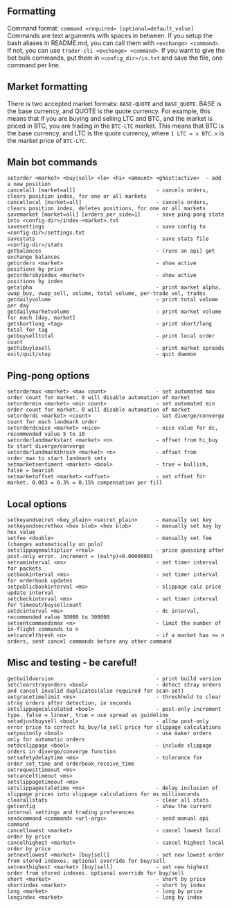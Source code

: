 Formatting
----------
Command format: `command <required> [optional=default_value]`\
Commands are text arguments with spaces in between. If you setup the bash aliases in README.md, you can call them with `<exchange> <command>`. If not, you can use `trader-cli <exchange> <command>`. If you want to give the bot bulk commands, put them in `<config_dir>/in.txt` and save the file, one command per line.

Market formatting
--------------------
There is two accepted market formats: `BASE-QUOTE` and `BASE_QUOTE`. BASE is the base currency, and QUOTE is the quote currency. For example, this means that if you are buying and selling LTC and BTC, and the market is priced in BTC, you are trading in the `BTC-LTC` market. This means that BTC is the base currency, and LTC is the quote currency, where `1 LTC = x BTC`. `x` is the market price of `BTC-LTC`.

Main bot commands
-----------------
```
setorder <market> <buy|sell> <lo> <hi> <amount> <ghost|active>  - add a new position
cancelall [market=all]                          - cancels orders, clears position index, for one or all markets
cancellocal [market=all]                        - cancels orders, clears position index, deletes positions, for one or all markets
savemarket [market=all] [orders_per_side=1]     - save ping-pong state into <config-dir>/index-<market>.txt
savesettings                                    - save config to <config-dir>/settings.txt
savestats                                       - save stats file <config-dir>/stats
getbalances                                     - (runs an api) get exchange balances
getorders <market>                              - show active positions by price
getordersbyindex <market>                       - show active positions by index
getalpha                                        - print market alpha, vwap_buy, vwap_sell, volume, total volume, per-trade vol, trades
getdailyvolume                                  - print total volume per day
getdailymarketvolume                            - print market volume for each [day, market]
getshortlong <tag>                              - print short/long total for tag
getbuyselltotal                                 - print local order count
gethibuylosell                                  - print market spreads
exit/quit/stop                                  - quit daemon
```

Ping-pong options
-----------------
```
setordermax <market> <max count>                - set automated max order count for market. 0 will disable automation of market
setordermin <market> <min count>                - set automated min order count for market. 0 will disable automation of market
setorderdc <market> <count>                     - set diverge/converge count for each landmark order
setorderdcnice <market> <nice>                  - nice value for dc, recommended value 5 to 10
setorderlandmarkstart <market> <n>              - offset from hi_buy to start diverge/converge
setorderlandmarkthresh <market> <n>             - offset from order_max to start landmark sets
setmarketsentiment <market> <bool>              - true = bullish, false = bearish
setmarketoffset <market> <offset>               - set offset for market. 0.003 = 0.3% = 0.15% compensation per fill
```

Local options
-------------
```
setkeyandsecret <key_plain> <secret_plain>      - manually set key
setkeyandsecrethex <hex blob> <hex blob>        - manually set key by hex value
setfee <double>                                 - manually set fee (changes automatically on polo)
setslippagemultiplier <real>                    - price guessing after post-only error. increment = (mul*p)+0.00000001
setnaminterval <ms>                             - set timer interval for packets
setbookinterval <ms>                            - set timer interval for orderbook updates
setpublicbookinterval <ms>                      - slippage calc price update interval
setcheckinterval <ms>                           - set timer interval for timeout/buysellcount
setdcinterval <ms>                              - dc interval, recommended value 30000 to 300000
setsentcommandsmax <n>                          - limit the number of in-flight commands to n
setcancelthresh <n>                             - if a market has >= n orders, sent cancel commands before any other command
```

Misc and testing - be careful!
------------------------------
```
getbuildversion                                 - print build version
setclearstrayorders <bool>                      - detect stray orders and cancel invalid duplicates(also required for scan-set)
setgracetimelimit <ms>                          - threshhold to clear stray orders after detection, in seconds
setslippagecalculated <bool>                    - post-only increment type. false = linear, true = use spread as guideline
setadjustbuysell <bool>                         - allow post-only error price to correct hi_buy/lo_sell price for slippage calculations
setpostonly <bool>                              - use maker orders only for automatic orders
setdcslippage <bool>                            - include slippage orders in diverge/converge function
setsafetydelaytime <ms>                         - tolerance for order_set_time and orderbook_receive_time
setrequesttimeout <ms>
setcanceltimeout <ms>
setslippagetimeout <ms>
setslippagestaletime <ms>                       - delay inclusion of slippage prices into slippage calculations for ms milliseconds
clearallstats                                   - clear all stats
getconfig                                       - show the current internal settings and trading preferences
sendcommand <command> <url-args>                - send manual api command
cancellowest <market>                           - cancel lowest local order by price
cancelhighest <market>                          - cancel highest local order by price
setnextlowest <market> [buy|sell]               - set new lowest order from stored indexes. optional override for buy/sell
setnexthighest <market> [buy|sell]              - set new highest order from stored indexes. optional override for buy/sell
short <market>                                  - short by price
shortindex <market>                             - short by index
long <market>                                   - long by price
longindex <market>                              - long by index
```
